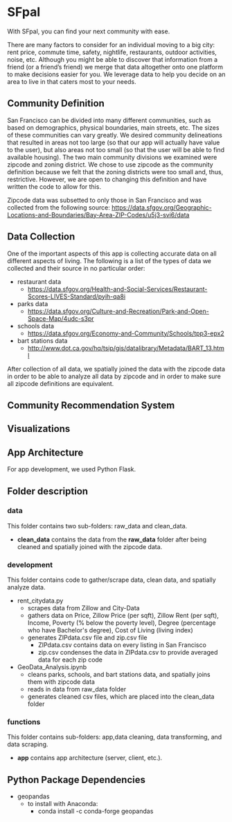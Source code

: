 # SFpal
With SFpal, you can find your next community with ease. 

There are many factors to consider for an individual moving to a big city: rent price, commute time, safety, nightlife, restaurants, outdoor activities, noise, etc. Although you might be able to discover that information from a friend (or a friend’s friend) we merge that data altogether onto one platform to make decisions easier for you. We leverage data to help you decide on an area to live in that caters most to your needs. 

## Community Definition
San Francisco can be divided into many different communities, such as based on demographics, physical boundaries, main streets, etc. The sizes of these communities can vary greatly. We desired community delineations that resulted in areas not too large (so that our app will actually have value to the user), but also areas not too small (so that the user will be able to find available housing). The two main community divisions we examined were zipcode and zoning district. We chose to use zipcode as the community definition because we felt that the zoning districts were too small and, thus, restrictive. However, we are open to changing this definition and have written the code to allow for this.

Zipcode data was subsetted to only those in San Francisco and was collected from the following source:
https://data.sfgov.org/Geographic-Locations-and-Boundaries/Bay-Area-ZIP-Codes/u5j3-svi6/data

## Data Collection
One of the important aspects of this app is collecting accurate data on all different aspects of living. The following is a list of the types of data we collected and their source in no particular order:
  - restaurant data
    - https://data.sfgov.org/Health-and-Social-Services/Restaurant-Scores-LIVES-Standard/pyih-qa8i
  - parks data
    - https://data.sfgov.org/Culture-and-Recreation/Park-and-Open-Space-Map/4udc-s3pr
  - schools data
    - https://data.sfgov.org/Economy-and-Community/Schools/tpp3-epx2
  - bart stations data
    - http://www.dot.ca.gov/hq/tsip/gis/datalibrary/Metadata/BART_13.html

After collection of all data, we spatially joined the data with the zipcode data in order to be able to analyze all data by zipcode and in order to make sure all zipcode definitions are equivalent.

## Community Recommendation System

## Visualizations

## App Architecture
For app development, we used Python Flask.

## Folder description
### data
This folder contains two sub-folders: raw_data and clean_data.
  - **clean_data** contains the data from the **raw_data** folder after being cleaned and spatially joined with the zipcode data.

### development
This folder contains code to gather/scrape data, clean data, and spatially analyze data.
  - rent_citydata.py
    - scrapes data from Zillow and City-Data
    - gathers data on Price, Zillow Price (per sqft), Zillow Rent (per sqft), Income, Poverty (% below the poverty level), Degree (percentage who have Bachelor's degree), Cost of Living (living index)
    - generates ZIPdata.csv file and zip.csv file
      - ZIPdata.csv contains data on every listing in San Francisco
      - zip.csv condenses the data in ZIPdata.csv to provide averaged data for each zip code
  - GeoData_Analysis.ipynb
    - cleans parks, schools, and bart stations data, and spatially joins them with zipcode data
    - reads in data from raw_data folder
    - generates cleaned csv files, which are placed into the clean_data folder

### functions 
This folder contains sub-folders: app,data cleaning, data transforming, and data scraping.
  - **app** contains app architecture (server, client, etc.).

  
## Python Package Dependencies
  - geopandas
    - to install with Anaconda: 
      - conda install -c conda-forge geopandas

